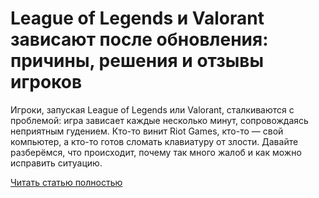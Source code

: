 # League of Legends и Valorant зависают после обновления: причины, решения и отзывы игроков



Игроки, запуская League of Legends или Valorant, сталкиваются с проблемой: игра зависает каждые несколько минут, сопровождаясь неприятным гудением. Кто-то винит Riot Games, кто-то — свой компьютер, а кто-то готов сломать клавиатуру от злости. Давайте разберёмся, что происходит, почему так много жалоб и как можно исправить ситуацию.

[Читать статью полностью](https://xyberbara.com/gaming/lol-upd-freeze/)
